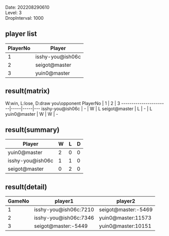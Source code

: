 Date: 202208290610  
Level: 3  
DropInterval: 1000  
## player list
PlayerNo  |  Player
----------|------------------
1         |  isshy-you@ish06c
2         |  seigot@master
3         |  yuin0@master
## result(matrix)
W:win, L:lose, D:draw
you\opponent PlayerNo  |  1  |  2  |  3
-----------------------|-----|-----|---
isshy-you@ish06c       |  -  |  W  |  L
seigot@master          |  L  |  -  |  L
yuin0@master           |  W  |  W  |  -
## result(summary)
Player            |  W  |  L  |  D
------------------|-----|-----|---
yuin0@master      |  2  |  0  |  0
isshy-you@ish06c  |  1  |  1  |  0
seigot@master     |  0  |  2  |  0
## result(detail)
GameNo  |  player1                |  player2
--------|-------------------------|---------------------
1       |  isshy-you@ish06c:7210  |  seigot@master:-5469
2       |  isshy-you@ish06c:7346  |  yuin0@master:11573
3       |  seigot@master:-5449    |  yuin0@master:10151
